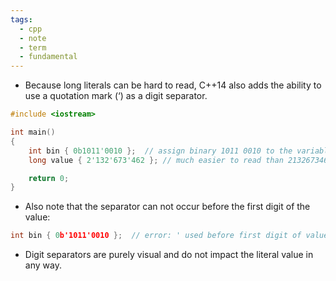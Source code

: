 ```yaml
---
tags:
  - cpp
  - note
  - term
  - fundamental
---
```


- Because long literals can be hard to read, C++14 also adds the ability to use a quotation mark (‘) as a digit separator.

```cpp
#include <iostream>

int main()
{
    int bin { 0b1011'0010 };  // assign binary 1011 0010 to the variable
    long value { 2'132'673'462 }; // much easier to read than 2132673462

    return 0;
}
```

- Also note that the separator can not occur before the first digit of the value:

```cpp
int bin { 0b'1011'0010 };  // error: ' used before first digit of value
```

- Digit separators are purely visual and do not impact the literal value in any way.